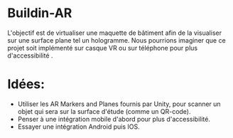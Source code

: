 # Buildin-AR
L'objectif est de virtualiser une maquette de bâtiment afin de la visualiser sur une surface plane tel un hologramme. Nous pourrions imaginer que ce projet soit implémenté sur casque VR ou sur téléphone pour plus d'accessibilité .


# Idées:
- Utiliser les AR Markers and Planes fournis par Unity, pour scanner un objet qui sera sur la surface d'étude (comme un QR-code).
- Penser à une intégration mobile d'abord pour plus d'accessibilité.
- Essayer une intégration Android puis IOS.

